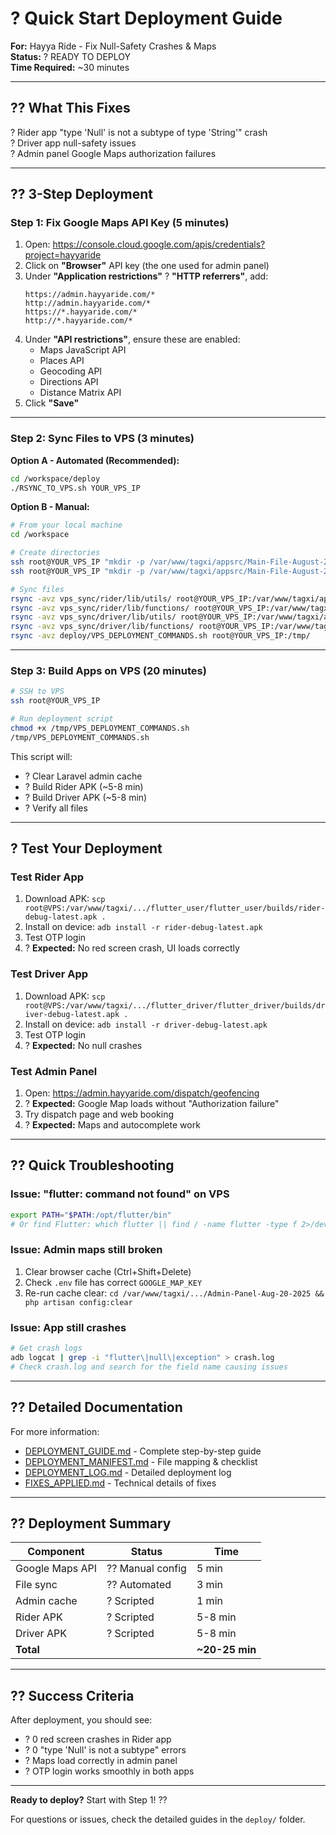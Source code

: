 # ? Quick Start Deployment Guide

**For:** Hayya Ride - Fix Null-Safety Crashes & Maps  
**Status:** ? READY TO DEPLOY  
**Time Required:** ~30 minutes  

---

## ?? What This Fixes

? Rider app "type 'Null' is not a subtype of type 'String'" crash  
? Driver app null-safety issues  
? Admin panel Google Maps authorization failures  

---

## ?? 3-Step Deployment

### Step 1: Fix Google Maps API Key (5 minutes)

1. Open: https://console.cloud.google.com/apis/credentials?project=hayyaride
2. Click on **"Browser"** API key (the one used for admin panel)
3. Under **"Application restrictions"** ? **"HTTP referrers"**, add:
   ```
   https://admin.hayyaride.com/*
   http://admin.hayyaride.com/*
   https://*.hayyaride.com/*
   http://*.hayyaride.com/*
   ```
4. Under **"API restrictions"**, ensure these are enabled:
   - Maps JavaScript API
   - Places API
   - Geocoding API
   - Directions API
   - Distance Matrix API
5. Click **"Save"**

---

### Step 2: Sync Files to VPS (3 minutes)

**Option A - Automated (Recommended):**
```bash
cd /workspace/deploy
./RSYNC_TO_VPS.sh YOUR_VPS_IP
```

**Option B - Manual:**
```bash
# From your local machine
cd /workspace

# Create directories
ssh root@YOUR_VPS_IP "mkdir -p /var/www/tagxi/appsrc/Main-File-August-20/flutter_user/flutter_user/lib/utils"
ssh root@YOUR_VPS_IP "mkdir -p /var/www/tagxi/appsrc/Main-File-August-20/flutter_driver/flutter_driver/lib/utils"

# Sync files
rsync -avz vps_sync/rider/lib/utils/ root@YOUR_VPS_IP:/var/www/tagxi/appsrc/Main-File-August-20/flutter_user/flutter_user/lib/utils/
rsync -avz vps_sync/rider/lib/functions/ root@YOUR_VPS_IP:/var/www/tagxi/appsrc/Main-File-August-20/flutter_user/flutter_user/lib/functions/
rsync -avz vps_sync/driver/lib/utils/ root@YOUR_VPS_IP:/var/www/tagxi/appsrc/Main-File-August-20/flutter_driver/flutter_driver/lib/utils/
rsync -avz vps_sync/driver/lib/functions/ root@YOUR_VPS_IP:/var/www/tagxi/appsrc/Main-File-August-20/flutter_driver/flutter_driver/lib/functions/
rsync -avz deploy/VPS_DEPLOYMENT_COMMANDS.sh root@YOUR_VPS_IP:/tmp/
```

---

### Step 3: Build Apps on VPS (20 minutes)

```bash
# SSH to VPS
ssh root@YOUR_VPS_IP

# Run deployment script
chmod +x /tmp/VPS_DEPLOYMENT_COMMANDS.sh
/tmp/VPS_DEPLOYMENT_COMMANDS.sh
```

This script will:
- ? Clear Laravel admin cache
- ? Build Rider APK (~5-8 min)
- ? Build Driver APK (~5-8 min)
- ? Verify all files

---

## ? Test Your Deployment

### Test Rider App
1. Download APK: `scp root@VPS:/var/www/tagxi/.../flutter_user/flutter_user/builds/rider-debug-latest.apk .`
2. Install on device: `adb install -r rider-debug-latest.apk`
3. Test OTP login
4. ? **Expected:** No red screen crash, UI loads correctly

### Test Driver App
1. Download APK: `scp root@VPS:/var/www/tagxi/.../flutter_driver/flutter_driver/builds/driver-debug-latest.apk .`
2. Install on device: `adb install -r driver-debug-latest.apk`
3. Test OTP login
4. ? **Expected:** No null crashes

### Test Admin Panel
1. Open: https://admin.hayyaride.com/dispatch/geofencing
2. ? **Expected:** Google Map loads without "Authorization failure"
3. Try dispatch page and web booking
4. ? **Expected:** Maps and autocomplete work

---

## ?? Quick Troubleshooting

### Issue: "flutter: command not found" on VPS
```bash
export PATH="$PATH:/opt/flutter/bin"
# Or find Flutter: which flutter || find / -name flutter -type f 2>/dev/null
```

### Issue: Admin maps still broken
1. Clear browser cache (Ctrl+Shift+Delete)
2. Check `.env` file has correct `GOOGLE_MAP_KEY`
3. Re-run cache clear: `cd /var/www/tagxi/.../Admin-Panel-Aug-20-2025 && php artisan config:clear`

### Issue: App still crashes
```bash
# Get crash logs
adb logcat | grep -i "flutter\|null\|exception" > crash.log
# Check crash.log and search for the field name causing issues
```

---

## ?? Detailed Documentation

For more information:
- [DEPLOYMENT_GUIDE.md](./DEPLOYMENT_GUIDE.md) - Complete step-by-step guide
- [DEPLOYMENT_MANIFEST.md](./deploy/DEPLOYMENT_MANIFEST.md) - File mapping & checklist
- [DEPLOYMENT_LOG.md](./deploy/DEPLOYMENT_LOG.md) - Detailed deployment log
- [FIXES_APPLIED.md](./FIXES_APPLIED.md) - Technical details of fixes

---

## ?? Deployment Summary

| Component | Status | Time |
|-----------|--------|------|
| Google Maps API | ?? Manual config | 5 min |
| File sync | ?? Automated | 3 min |
| Admin cache | ? Scripted | 1 min |
| Rider APK | ? Scripted | 5-8 min |
| Driver APK | ? Scripted | 5-8 min |
| **Total** | | **~20-25 min** |

---

## ?? Success Criteria

After deployment, you should see:
- ? 0 red screen crashes in Rider app
- ? 0 "type 'Null' is not a subtype" errors
- ? Maps load correctly in admin panel
- ? OTP login works smoothly in both apps

---

**Ready to deploy?** Start with Step 1! ??

For questions or issues, check the detailed guides in the `deploy/` folder.

